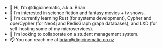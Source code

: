 - 👋 Hi, I’m @digicinematic, a.k.a. Brian.
- 👀 I’m interested in science fiction and fantasy movies + tv shows.
- 🌱 I’m currently learning Rust (for systems development), Cypher and operCypher (for Neo4j and RedisGraph graph databases), and LXD (for self-hosting some of my microservices).
- 💞️ I’m looking to collaborate on a student management system.
- 📫 You can reach me at brian@digicinematic.co.nz

<!---
digicinematic/digicinematic is a ✨ special ✨ repository because its `README.md` (this file) appears on your GitHub profile.
You can click the Preview link to take a look at your changes.
--->

